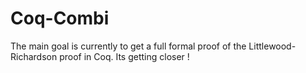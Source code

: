 Coq-Combi
=========

The main goal is currently to get a full formal proof of the
Littlewood-Richardson proof in Coq. Its getting closer !

